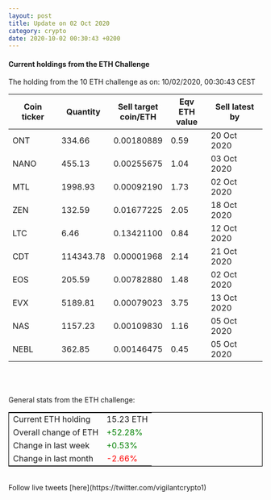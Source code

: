 ```yaml
---
layout: post
title: Update on 02 Oct 2020
category: crypto
date: 2020-10-02 00:30:43 +0200
---
```

<!-- Global site tag (gtag.js) - Google Analytics -->
<script async src="https://www.googletagmanager.com/gtag/js?id=UA-103831149-5"></script>
<script>
  window.dataLayer = window.dataLayer || [];
  function gtag(){dataLayer.push(arguments);}
  gtag('js', new Date());

  gtag('config', 'UA-103831149-5');
</script>


#### Current holdings from the ETH Challenge

The holding from the 10 ETH challenge as on: 10/02/2020, 00:30:43 CEST

|Coin ticker|Quantity|Sell target<br>coin/ETH|Eqv ETH<br>value|Sell latest by|
|-----------|--------|-----------|-----------|--------------|
ONT|334.66|  0.00180889|0.59|20 Oct 2020|
NANO|455.13|  0.00255675|1.04|03 Oct 2020|
MTL|1998.93|  0.00092190|1.73|02 Oct 2020|
ZEN|132.59|  0.01677225|2.05|18 Oct 2020|
LTC|6.46|  0.13421100|0.84|12 Oct 2020|
CDT|114343.78|  0.00001968|2.14|21 Oct 2020|
EOS|205.59|  0.00782880|1.48|02 Oct 2020|
EVX|5189.81|  0.00079023|3.75|13 Oct 2020|
NAS|1157.23|  0.00109830|1.16|05 Oct 2020|
NEBL|362.85|  0.00146475|0.45|05 Oct 2020|

<br>
<br>
<br>
General stats from the ETH challenge:

<table style="border:1px solid black;margin-left:auto;margin-right:auto;">
	<tbody>
	<tr>
		<td>Current ETH holding</td>
		<td>     15.23 ETH</td>
	</tr>
	<tr>
		<td>Overall change of ETH</td>
		<td><font color="green">+52.28%</font></td>
	</tr>
	<tr>
		<td>Change in last week</td>
		<td><font color="green">+0.53%</font></td>
	</tr>
	<tr>
		<td>Change in last month</td>
		<td><font color="red">-2.66%</font></td>
	</tr>
	</tbody>
</table>

<br>
Follow live tweets [here](https://twitter.com/vigilantcrypto1)
<br>
<br>
